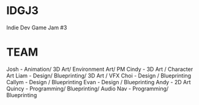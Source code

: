 # IDGJ3
Indie Dev Game Jam #3

# TEAM
Josh - Animation/ 3D Art/ Environment Art/ PM
Cindy - 3D Art / Character Art 
Liam - Design/ Blueprinting/ 3D Art / VFX
Choi - Design / Blueprinting
Callym - Design / Blueprinting
Evan - Design / Blueprinting
Andy - 2D Art
Quincy - Programming/ Blueprinting/ Audio
Nav - Programming/ Blueprinting

